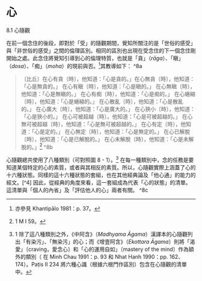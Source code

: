 # 心

8.1 心隨觀

在前一個念住的後段，即對於「受」的隨觀期間，覺知所關注的是「世俗的感受」與「非世俗的感受」之間的倫理區別。相同的區別也出現在受念住的下一個念住剛開始之處。此念住將覺知引導到心的倫理特質，也就是「貪」（*rāga*）、「瞋」（*dosa*）、「痴」（*moha*）的現前與否。[^1]其教導如下： ^8a

>〔比丘〕在心有貪〔時〕，他知道：「心是貪的。」在心無貪〔時〕，他知道：「心是無貪的。」
在心有瞋〔時〕，他知道：「心是瞋的。」
在心無瞋〔時〕，他知道：「心是無瞋的。」
在心有痴〔時〕，他知道：「心是痴的。」
在心蜷縮〔時〕，他知道：「心是蜷縮的。」
在心散亂〔時〕，他知道：「心是散亂的。」
在心廣大〔時〕，他知道：「心是廣大的。」
在心狹小〔時〕，他知道：「心是狹小的。」
在心可被超越〔時〕，他知道：「心是可被超越的。」
在心無可被超越〔時〕，他知道：「心是無可被超越的。」
在心有定〔時〕，他知道：「心是定的。」
在心無定〔時〕，他知道：「心是無定的。」
在心已解脫〔時〕，他知道：「心是已解脫的。」
在心未解脫〔時〕，他知道：「心是未解脫的。」[^2] ^8b

心隨觀總共使用了八種類別（可對照圖 8 - 1）。[^3] 在每一種類別中，念的任務是要知道某個特定的心的素質，或者與其相反的素質。所以，心隨觀實際上涵蓋了心的十六種狀態。同樣的這十六種狀態的套組，也在其他經典論及「他心通」的能力的經文。[^4] 因此，從經典的角度來看，這一套組成為代表「心的狀態」的清單。這清單與「個人的內省」及「評估他人的心」兩者有關。 ^8c

[^1]: 亦參見 Khantipālo 1981：p. 37。
[^2]: 1 M I 59。
[^3]: 1 除了這八種類別之外，《中阿含》（_Madhyama Āgama_）漢譯本的心隨觀列出「有染污」、「無染污」的心；而《增壹阿含》（_Ekottara_ _Āgama_）則將「渴愛」〔craving，愛念心〕和「心的運用自如」〔mastery of the mind〕作為額外的類別（ 在 Minh Chau 1991：p. 93 和 Nhat Hanh 1990：pp. 162、 174）。Paṭis II 234 將六種心識（根據六根門作區別）包含在心隨觀的清單中。